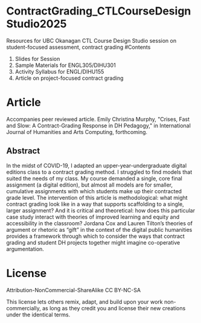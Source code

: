 # ContractGrading_CTLCourseDesignStudio2025
Resources for UBC Okanagan CTL Course Design Studio session on student-focused assessment, contract grading
#Contents
1. Slides for Session
2. Sample Materials for ENGL305/DIHU301
3. Activity Syllabus for ENGL/DIHU155
4. Article on project-focused contract grading

# Article
Accompanies peer reviewed article. Emily Christina Murphy, "Crises, Fast and Slow: A Contract-Grading Response in DH Pedagogy," in International Journal of Humanities and Arts Computing, forthcoming.
## Abstract 
In the midst of COVID-19, I adapted an upper-year-undergraduate digital editions class to a contract grading method. I struggled to find models that suited the needs of my class. My course demanded a single, core final assignment (a digital edition), but almost all models are for smaller, cumulative assignments with which students make up their contracted grade level. The intervention of this article is methodological: what might contract grading look like in a way that supports scaffolding to a single, larger assignment? And it is critical and theoretical: how does this particular case study interact with theories of improved learning and equity and accessibility in the classroom? Jordana Cox and Lauren Tilton’s theories of argument or rhetoric as “gift” in the context of the digital public humanities provides a framework through which to consider the ways that contract grading and student DH projects together might imagine co-operative argumentation.
# License
Attribution-NonCommercial-ShareAlike
CC BY-NC-SA

This license lets others remix, adapt, and build upon your work non-commercially, as long as they credit you and license their new creations under the identical terms.
